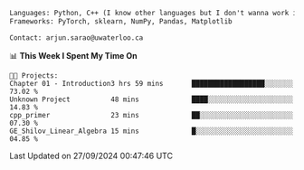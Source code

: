 ```txt
Languages: Python, C++ (I know other languages but I don't wanna work in em)
Frameworks: PyTorch, sklearn, NumPy, Pandas, Matplotlib

Contact: arjun.sarao@uwaterloo.ca
```

<!--START_SECTION:waka-->
📊 **This Week I Spent My Time On** 

```text
🐱‍💻 Projects: 
Chapter 01 - Introduction3 hrs 59 mins       ██████████████████░░░░░░░   73.02 % 
Unknown Project          48 mins             ████░░░░░░░░░░░░░░░░░░░░░   14.83 % 
cpp_primer               23 mins             ██░░░░░░░░░░░░░░░░░░░░░░░   07.30 % 
GE_Shilov_Linear_Algebra 15 mins             █░░░░░░░░░░░░░░░░░░░░░░░░   04.85 % 
```


 Last Updated on 27/09/2024 00:47:46 UTC
<!--END_SECTION:waka-->
